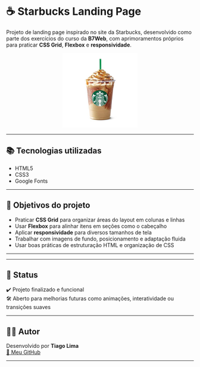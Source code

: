 # ☕ Starbucks Landing Page

Projeto de landing page inspirado no site da Starbucks, desenvolvido como parte dos exercícios do curso da **B7Web**, com aprimoramentos próprios para praticar **CSS Grid**, **Flexbox** e **responsividade**.

<div align="center">
  <img src="assets/images/c1.jpg" width="200" alt="Preview do projeto"/>
</div>

---

## 📚 Tecnologias utilizadas

- HTML5
- CSS3
- Google Fonts 


---

## 🎯 Objetivos do projeto

- Praticar **CSS Grid** para organizar áreas do layout em colunas e linhas
- Usar **Flexbox** para alinhar itens em seções como o cabeçalho
- Aplicar **responsividade** para diversos tamanhos de tela
- Trabalhar com imagens de fundo, posicionamento e adaptação fluida
- Usar boas práticas de estruturação HTML e organização de CSS

---



---

## 🧪 Status

✔️ Projeto finalizado e funcional  
🛠️ Aberto para melhorias futuras como animações, interatividade ou transições suaves

---

## 👨‍💻 Autor

Desenvolvido por **Tiago Lima**  
[🔗 Meu GitHub](https://github.com/ti-limaa)

---


